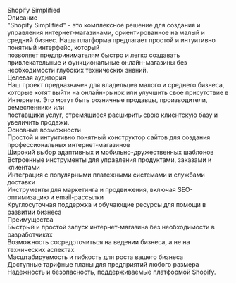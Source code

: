 Shopify Simplified </br>
Описание</br>
"Shopify Simplified" - это комплексное решение для создания и управления интернет-магазинами, ориентированное на малый и средний бизнес. Наша платформа предлагает простой и интуитивно понятный интерфейс, который</br> позволяет предпринимателям быстро и легко создавать привлекательные и функциональные онлайн-магазины без необходимости глубоких технических знаний.</br>
Целевая аудитория</br>
Наш проект предназначен для владельцев малого и среднего бизнеса, которые хотят выйти на онлайн-рынок или улучшить свое присутствие в Интернете. Это могут быть розничные продавцы, производители, ремесленники или </br> поставщики услуг, стремящиеся расширить свою клиентскую базу и увеличить продажи.</br>
Основные возможности</br>
Простой и интуитивно понятный конструктор сайтов для создания профессиональных интернет-магазинов</br>
Широкий выбор адаптивных и мобильно-дружественных шаблонов</br>
Встроенные инструменты для управления продуктами, заказами и клиентами</br>
Интеграция с популярными платежными системами и службами доставки</br>
Инструменты для маркетинга и продвижения, включая SEO-оптимизацию и email-рассылки</br>
Круглосуточная поддержка и обучающие ресурсы для помощи в развитии бизнеса</br>
Преимущества</br>
Быстрый и простой запуск интернет-магазина без необходимости в разработчиках</br>
Возможность сосредоточиться на ведении бизнеса, а не на технических аспектах</br>
Масштабируемость и гибкость для роста вашего бизнеса</br>
Доступные тарифные планы для предприятий любого размера</br>
Надежность и безопасность, поддерживаемые платформой Shopify.</br>
